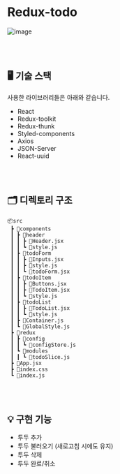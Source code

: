 # Redux-todo

![image](https://user-images.githubusercontent.com/82587107/209086631-2cabc188-87a2-4450-9628-ca22c09c518d.png)

<br/>
<br/>

## 🖥 기술 스택
사용한 라이브러리들은 아래와 같습니다.

* React
* Redux-toolkit
* Redux-thunk
* Styled-components
* Axios
* JSON-Server
* React-uuid


<br/>
<br/>

## 🗂 디렉토리 구조 
```
📦src
 ┣ 📂components
 ┃ ┣ 📂header
 ┃ ┃ ┣ 📜Header.jsx
 ┃ ┃ ┗ 📜style.js
 ┃ ┣ 📂todoForm
 ┃ ┃ ┣ 📜Inputs.jsx
 ┃ ┃ ┣ 📜style.js
 ┃ ┃ ┗ 📜todoForm.jsx
 ┃ ┣ 📂todoItem
 ┃ ┃ ┣ 📜Buttons.jsx
 ┃ ┃ ┣ 📜TodoItem.jsx
 ┃ ┃ ┗ 📜style.js
 ┃ ┣ 📂todoList
 ┃ ┃ ┣ 📜TodoList.jsx
 ┃ ┃ ┗ 📜style.js
 ┃ ┣ 📜Container.js
 ┃ ┗ 📜GlobalStyle.js
 ┣ 📂redux
 ┃ ┣ 📂config
 ┃ ┃ ┗ 📜configStore.js
 ┃ ┗ 📂modules
 ┃ ┃ ┗ 📜todoSlice.js
 ┣ 📜App.jsx
 ┣ 📜index.css
 ┗ 📜index.js
```

<br/>
<br/>

## 💡 구현 기능
* 투두 추가
* 투두 불러오기 (새로고침 시에도 유지)
* 투두 삭제
* 투두 완료/취소


<br/>
<br/>
